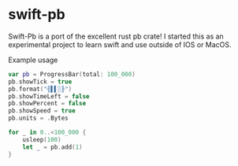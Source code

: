# swift-pb

Swift-Pb is a port of the excellent rust pb crate! I started this as an experimental project to learn swift and use outside of IOS or MacOS.

Example usage

```swift
var pb = ProgressBar(total: 100_000)
pb.showTick = true
pb.format("╢▌▌░╟")
pb.showTimeLeft = false
pb.showPercent = false
pb.showSpeed = true
pb.units = .Bytes

for _ in 0..<100_000 {
    usleep(100)
    let _ = pb.add(1)
}
```
